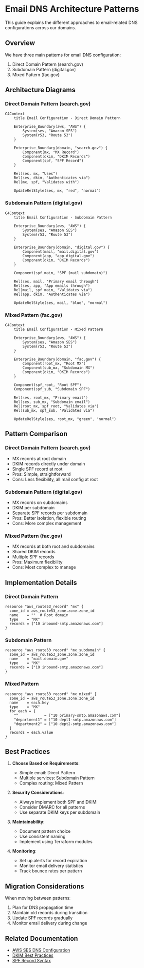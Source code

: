 # Email DNS Architecture Patterns

This guide explains the different approaches to email-related DNS configurations across our domains.

## Overview

We have three main patterns for email DNS configuration:

1. Direct Domain Pattern (search.gov)
2. Subdomain Pattern (digital.gov)
3. Mixed Pattern (fac.gov)

## Architecture Diagrams

### Direct Domain Pattern (search.gov)

```mermaid
C4Context
    title Email Configuration - Direct Domain Pattern
    
    Enterprise_Boundary(aws, "AWS") {
        System(ses, "Amazon SES")
        System(r53, "Route 53")
    }
    
    Enterprise_Boundary(domain, "search.gov") {
        Component(mx, "MX Record")
        Component(dkim, "DKIM Records")
        Component(spf, "SPF Record")
    }
    
    Rel(ses, mx, "Uses")
    Rel(ses, dkim, "Authenticates via")
    Rel(mx, spf, "Validates with")
    
    UpdateRelStyle(ses, mx, "red", "normal")
```

### Subdomain Pattern (digital.gov)

```mermaid
C4Context
    title Email Configuration - Subdomain Pattern
    
    Enterprise_Boundary(aws, "AWS") {
        System(ses, "Amazon SES")
        System(r53, "Route 53")
    }
    
    Enterprise_Boundary(domain, "digital.gov") {
        Component(mail, "mail.digital.gov")
        Component(app, "app.digital.gov")
        Component(dkim, "DKIM Records")
    }
    
    Component(spf_main, "SPF (mail subdomain)")
    
    Rel(ses, mail, "Primary email through")
    Rel(ses, app, "App emails through")
    Rel(mail, spf_main, "Validates via")
    Rel(app, dkim, "Authenticates via")
    
    UpdateRelStyle(ses, mail, "blue", "normal")
```

### Mixed Pattern (fac.gov)

```mermaid
C4Context
    title Email Configuration - Mixed Pattern
    
    Enterprise_Boundary(aws, "AWS") {
        System(ses, "Amazon SES")
        System(r53, "Route 53")
    }
    
    Enterprise_Boundary(domain, "fac.gov") {
        Component(root_mx, "Root MX")
        Component(sub_mx, "Subdomain MX")
        Component(dkim, "DKIM Records")
    }
    
    Component(spf_root, "Root SPF")
    Component(spf_sub, "Subdomain SPF")
    
    Rel(ses, root_mx, "Primary email")
    Rel(ses, sub_mx, "Subdomain email")
    Rel(root_mx, spf_root, "Validates via")
    Rel(sub_mx, spf_sub, "Validates via")
    
    UpdateRelStyle(ses, root_mx, "green", "normal")
```

## Pattern Comparison

### Direct Domain Pattern (search.gov)
- MX records at root domain
- DKIM records directly under domain
- Single SPF record at root
- Pros: Simple, straightforward
- Cons: Less flexibility, all mail config at root

### Subdomain Pattern (digital.gov)
- MX records on subdomains
- DKIM per subdomain
- Separate SPF records per subdomain
- Pros: Better isolation, flexible routing
- Cons: More complex management

### Mixed Pattern (fac.gov)
- MX records at both root and subdomains
- Shared DKIM records
- Multiple SPF records
- Pros: Maximum flexibility
- Cons: Most complex to manage

## Implementation Details

### Direct Domain Pattern
```hcl
resource "aws_route53_record" "mx" {
  zone_id = aws_route53_zone.zone.zone_id
  name    = ""  # Root domain
  type    = "MX"
  records = ["10 inbound-smtp.amazonaws.com"]
}
```

### Subdomain Pattern
```hcl
resource "aws_route53_record" "mx_subdomain" {
  zone_id = aws_route53_zone.zone.zone_id
  name    = "mail.domain.gov"
  type    = "MX"
  records = ["10 inbound-smtp.amazonaws.com"]
}
```

### Mixed Pattern
```hcl
resource "aws_route53_record" "mx_mixed" {
  zone_id = aws_route53_zone.zone.zone_id
  name    = each.key
  type    = "MX"
  for_each = {
    ""            = ["10 primary-smtp.amazonaws.com"]
    "department1" = ["10 dept1-smtp.amazonaws.com"]
    "department2" = ["10 dept2-smtp.amazonaws.com"]
  }
  records = each.value
}
```

## Best Practices

1. **Choose Based on Requirements**:
   - Simple email: Direct Pattern
   - Multiple services: Subdomain Pattern
   - Complex routing: Mixed Pattern

2. **Security Considerations**:
   - Always implement both SPF and DKIM
   - Consider DMARC for all patterns
   - Use separate DKIM keys per subdomain

3. **Maintainability**:
   - Document pattern choice
   - Use consistent naming
   - Implement using Terraform modules

4. **Monitoring**:
   - Set up alerts for record expiration
   - Monitor email delivery statistics
   - Track bounce rates per pattern

## Migration Considerations

When moving between patterns:

1. Plan for DNS propagation time
2. Maintain old records during transition
3. Update SPF records gradually
4. Monitor email delivery during change

## Related Documentation
- [AWS SES DNS Configuration](https://docs.aws.amazon.com/ses/latest/dg/dns-verification.html)
- [DKIM Best Practices](https://docs.aws.amazon.com/ses/latest/dg/send-email-authentication-dkim.html)
- [SPF Record Syntax](https://docs.aws.amazon.com/ses/latest/dg/send-email-authentication-spf.html)
